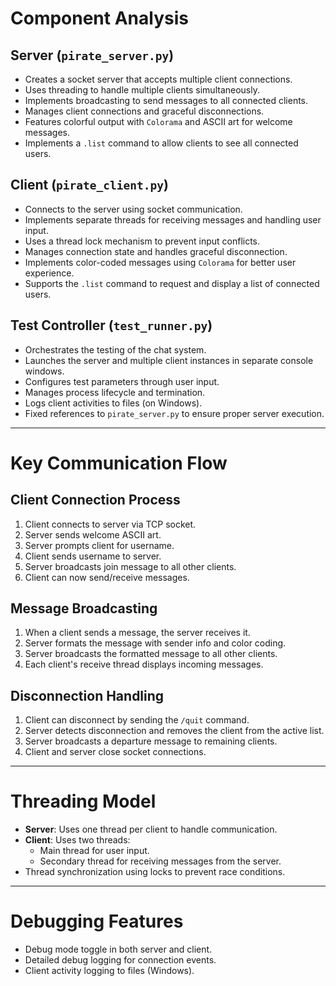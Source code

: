 # Component Analysis

## Server (`pirate_server.py`)

- Creates a socket server that accepts multiple client connections.
- Uses threading to handle multiple clients simultaneously.
- Implements broadcasting to send messages to all connected clients.
- Manages client connections and graceful disconnections.
- Features colorful output with `Colorama` and ASCII art for welcome messages.
- Implements a `.list` command to allow clients to see all connected users.

## Client (`pirate_client.py`)

- Connects to the server using socket communication.
- Implements separate threads for receiving messages and handling user input.
- Uses a thread lock mechanism to prevent input conflicts.
- Manages connection state and handles graceful disconnection.
- Implements color-coded messages using `Colorama` for better user experience.
- Supports the `.list` command to request and display a list of connected users.

## Test Controller (`test_runner.py`)

- Orchestrates the testing of the chat system.
- Launches the server and multiple client instances in separate console windows.
- Configures test parameters through user input.
- Manages process lifecycle and termination.
- Logs client activities to files (on Windows).
- Fixed references to `pirate_server.py` to ensure proper server execution.

---

# Key Communication Flow

## Client Connection Process

1. Client connects to server via TCP socket.
2. Server sends welcome ASCII art.
3. Server prompts client for username.
4. Client sends username to server.
5. Server broadcasts join message to all other clients.
6. Client can now send/receive messages.

## Message Broadcasting

1. When a client sends a message, the server receives it.
2. Server formats the message with sender info and color coding.
3. Server broadcasts the formatted message to all other clients.
4. Each client's receive thread displays incoming messages.

## Disconnection Handling

1. Client can disconnect by sending the `/quit` command.
2. Server detects disconnection and removes the client from the active list.
3. Server broadcasts a departure message to remaining clients.
4. Client and server close socket connections.

---

# Threading Model

- **Server**: Uses one thread per client to handle communication.
- **Client**: Uses two threads:
  - Main thread for user input.
  - Secondary thread for receiving messages from the server.
- Thread synchronization using locks to prevent race conditions.

---

# Debugging Features

- Debug mode toggle in both server and client.
- Detailed debug logging for connection events.
- Client activity logging to files (Windows).
